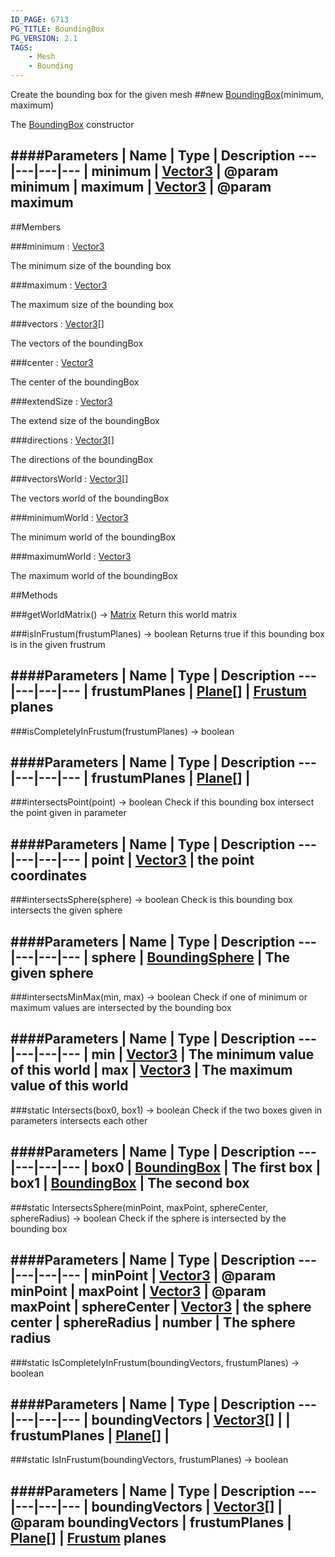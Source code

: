 ```yaml
---
ID_PAGE: 6713
PG_TITLE: BoundingBox
PG_VERSION: 2.1
TAGS:
    - Mesh
    - Bounding
---
```


Create the bounding box for the given mesh
##new [BoundingBox](page.php?p=6713)(minimum, maximum)



The [BoundingBox](page.php?p=6713) constructor




####Parameters
 | Name | Type | Description
---|---|---|---
 | minimum | [Vector3](page.php?p=6751) | @param minimum
 | maximum | [Vector3](page.php?p=6751) | @param maximum
---

##Members

###minimum : [Vector3](page.php?p=6751)




The minimum size of the bounding box



###maximum : [Vector3](page.php?p=6751)




The maximum size of the bounding box



###vectors : [Vector3](page.php?p=6751)[]




The vectors of the boundingBox



###center : [Vector3](page.php?p=6751)




The center of the boundingBox



###extendSize : [Vector3](page.php?p=6751)




The extend size of the boundingBox



###directions : [Vector3](page.php?p=6751)[]




The directions of the boundingBox



###vectorsWorld : [Vector3](page.php?p=6751)[]




The vectors world of the boundingBox



###minimumWorld : [Vector3](page.php?p=6751)




The minimum world of the boundingBox



###maximumWorld : [Vector3](page.php?p=6751)




The maximum world of the boundingBox











##Methods

###getWorldMatrix() &rarr; [Matrix](page.php?p=6754)
Return this world matrix






###isInFrustum(frustumPlanes) &rarr; boolean
Returns true if this bounding box is in the given frustrum





####Parameters
 | Name | Type | Description
---|---|---|---
 | frustumPlanes | [Plane](page.php?p=6755)[] | [Frustum](page.php?p=6757) planes
---

###isCompletelyInFrustum(frustumPlanes) &rarr; boolean



####Parameters
 | Name | Type | Description
---|---|---|---
 | frustumPlanes | [Plane](page.php?p=6755)[] | 
---

###intersectsPoint(point) &rarr; boolean
Check if this bounding box intersect the point given in parameter





####Parameters
 | Name | Type | Description
---|---|---|---
 | point | [Vector3](page.php?p=6751) | the point coordinates
---

###intersectsSphere(sphere) &rarr; boolean
Check is this bounding box intersects the given sphere





####Parameters
 | Name | Type | Description
---|---|---|---
 | sphere | [BoundingSphere](page.php?p=6715) | The given sphere
---

###intersectsMinMax(min, max) &rarr; boolean
Check if one of minimum or maximum values are intersected by the bounding box





####Parameters
 | Name | Type | Description
---|---|---|---
 | min | [Vector3](page.php?p=6751) | The minimum value of this world
 | max | [Vector3](page.php?p=6751) | The maximum value of this world
---

###static Intersects(box0, box1) &rarr; boolean
Check if the two boxes given in parameters intersects each other





####Parameters
 | Name | Type | Description
---|---|---|---
 | box0 | [BoundingBox](page.php?p=6713) | The first box
 | box1 | [BoundingBox](page.php?p=6713) | The second box
---

###static IntersectsSphere(minPoint, maxPoint, sphereCenter, sphereRadius) &rarr; boolean
Check if the sphere is intersected by the bounding box





####Parameters
 | Name | Type | Description
---|---|---|---
 | minPoint | [Vector3](page.php?p=6751) | @param minPoint
 | maxPoint | [Vector3](page.php?p=6751) | @param maxPoint
 | sphereCenter | [Vector3](page.php?p=6751) | the sphere center
 | sphereRadius | number | The sphere radius
---

###static IsCompletelyInFrustum(boundingVectors, frustumPlanes) &rarr; boolean



####Parameters
 | Name | Type | Description
---|---|---|---
 | boundingVectors | [Vector3](page.php?p=6751)[] | 
 | frustumPlanes | [Plane](page.php?p=6755)[] | 
---

###static IsInFrustum(boundingVectors, frustumPlanes) &rarr; boolean

####Parameters
 | Name | Type | Description
---|---|---|---
 | boundingVectors | [Vector3](page.php?p=6751)[] | @param boundingVectors
 | frustumPlanes | [Plane](page.php?p=6755)[] | [Frustum](page.php?p=6757) planes
---
